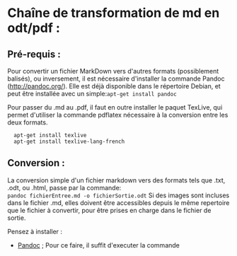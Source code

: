 # Chaîne de transformation de md en odt/pdf :

## Pré-requis :

Pour convertir un fichier MarkDown vers d'autres formats (possiblement balisés), ou inversement, il est nécessaire d'installer la commande Pandoc (http://pandoc.org/). Elle est déjà disponible dans le répertoire Debian, et peut être installée avec un simple:`
apt-get install pandoc `

Pour passer du .md au .pdf, il faut en outre installer le paquet TexLive, qui permet d'utiliser la commande pdflatex nécessaire à la conversion entre les deux formats.

```
  apt-get install texlive  
  apt-get install texlive-lang-french
```
## Conversion :

La conversion simple d'un fichier markdown vers des formats tels que .txt, .odt, ou .html, passe par la commande:  
`
pandoc fichierEntree.md -o fichierSortie.odt
`
Si des images sont incluses dans le fichier .md, elles doivent être accessibles depuis le même repertoire que le fichier à convertir, pour être prises en charge dans le fichier de sortie.

Pensez à installer :
- [Pandoc](http://pandoc.org/) ;
Pour ce faire, il suffit d'executer la commande 
